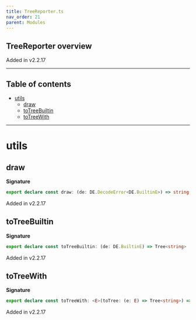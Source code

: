 ```yaml
---
title: TreeReporter.ts
nav_order: 21
parent: Modules
---
```


## TreeReporter overview

Added in v2.2.17

---

<h2 class="text-delta">Table of contents</h2>

- [utils](#utils)
  - [draw](#draw)
  - [toTreeBuiltin](#totreebuiltin)
  - [toTreeWith](#totreewith)

---

# utils

## draw

**Signature**

```ts
export declare const draw: (de: DE.DecodeError<DE.BuiltinE>) => string
```

Added in v2.2.17

## toTreeBuiltin

**Signature**

```ts
export declare const toTreeBuiltin: (de: DE.BuiltinE) => Tree<string>
```

Added in v2.2.17

## toTreeWith

**Signature**

```ts
export declare const toTreeWith: <E>(toTree: (e: E) => Tree<string>) => (de: DE.DecodeError<E>) => Tree<string>
```

Added in v2.2.17
